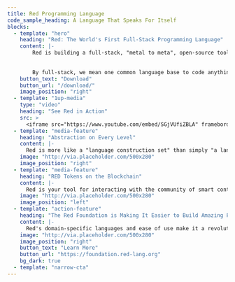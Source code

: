 ```yaml
---
title: Red Programming Language
code_sample_heading: A Language That Speaks For Itself
blocks:
  - template: "hero"
    heading: "Red: The World's First Full-Stack Programming Language"
    content: |-
        Red is building a full-stack, "metal to meta", open-source toolchain. <br><br>
        
        
        By full-stack, we mean one common language base to code anything, from system programming tasks up to high-level scripting. A device driver, a library, a platform-native GUI tool, an OS, decentralized apps ... Red writes anything you can imagine, using domain-specific, homoiconic language.
    button_text: "Download"
    button_url: "/download/"
    image_position: "right"
  - template: "1up-media"
    type: "video"
    heading: "See Red in Action"
    src: >
      <iframe src="https://www.youtube.com/embed/SGjVUfiZBLA" frameborder="0" allow="autoplay; encrypted-media" allowfullscreen></iframe>
  - template: "media-feature"
    heading: "Abstraction on Every Level"
    content: |-
      Red is more like a "language construction set" than simply "a language." Whether you’re writing a device driver, a platform-native GUI application, or a shared library, Red's flexibility lets you use a common syntax to code at the right level of abstraction for the task.
    image: "http://via.placeholder.com/500x280"
    image_position: "right"
  - template: "media-feature"
    heading: "RED Tokens on the Blockchain"
    content: |-
      Red is your tool for interacting with the community of smart contracts and decentralized apps, and is being designed to provide easy cross-chain transactions. We hope to build a new economic model to better support open source project communities, which may be used later by other open source teams. Using a Decentralized Autonomous Organization enabled by our ERC-20-compliant Red Community Token (RED), these tokens are slated to provide privileges like voting rights, bug fixes, and microtipping. 
    image: "http://via.placeholder.com/500x280"
    image_position: "left"
  - template: "action-feature"
    heading: "The Red Foundation is Making It Easier to Build Amazing Products."
    content: |-
      Red's domain-specific languages and ease of use make it a revolutionary new tool for the decentralized web! Less vulnerable to exploit than Solidity, its few limitations eliminate a LOT of possible attack vectors. Want the limitations off? We have a high-level DSL that still provides increased safety, close to the level provided by templates, with greater flexibility. 
    image: "http://via.placeholder.com/500x280"
    image_position: "right"
    button_text: "Learn More"
    button_url: "https://foundation.red-lang.org"
    bg_dark: true
  - template: "narrow-cta"
---
```

